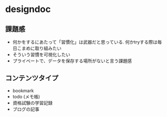 # designdoc
## 課題感
- 何かをするにあたって「習慣化」は武器だと思っている. 何かtryする際は毎日こまめに取り組みたい
- そういう習慣を可視化したい
- プライベートで、データを保存する場所がないと言う課題感

## コンテンツタイプ
- bookmark
- todo (メモ帳)
- 資格試験の学習記録
- ブログの記事
